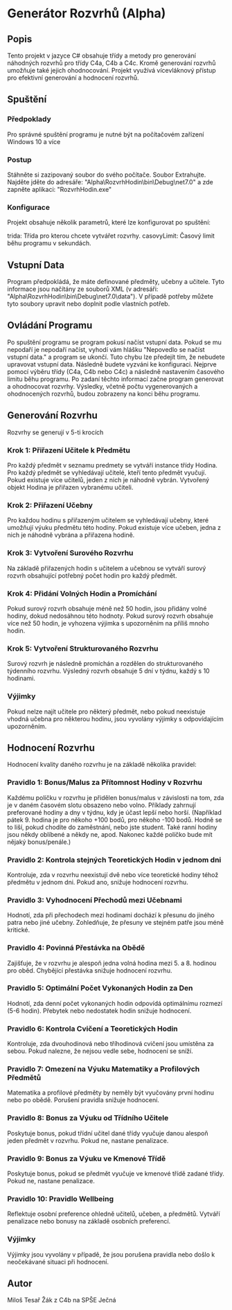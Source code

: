 # Generátor Rozvrhů (Alpha)
## Popis
Tento projekt v jazyce C# obsahuje třídy a metody pro generování náhodných rozvrhů pro třídy C4a, C4b a C4c. Kromě generování rozvrhů umožňuje také jejich ohodnocování. Projekt využívá vícevláknový přístup pro efektivní generování a hodnocení rozvrhů.

## Spuštění
### Předpoklady
Pro správné spuštění programu je nutné být na počítačovém zařízení Windows 10 a více

### Postup
Stáhněte si zazipovaný soubor do svého počítače.
Soubor Extrahujte.
Najděte jděte do adresáře: "Alpha\RozvrhHodin\bin\Debug\net7.0" a zde zapněte aplikaci: "RozvrhHodin.exe"

### Konfigurace
Projekt obsahuje několik parametrů, které lze konfigurovat po spuštění:

trida: Třída pro kterou chcete vytvářet rozvrhy.
casovyLimit: Časový limit běhu programu v sekundách.

## Vstupní Data
Program předpokládá, že máte definované předměty, učebny a učitele. Tyto informace jsou načítány ze souborů XML (v adresáři: "Alpha\RozvrhHodin\bin\Debug\net7.0\data"). V případě potřeby můžete tyto soubory upravit nebo doplnit podle vlastních potřeb.

## Ovládání Programu
Po spuštění programu se program pokusí načíst vstupní data. Pokud se mu nepodaří je nepodaří načíst, vyhodí vám hlášku "Nepovedlo se načíst vstupní data." a program se ukončí. Tuto chybu lze předejít tím, že nebudete upravovat vstupní data.
Následně budete vyzváni ke konfiguraci. Nejprve pomocí výběru třídy (C4a, C4b nebo C4c) a následně nastavením časového limitu běhu programu. Po zadaní těchto informací začne program generovat a ohodnocovat rozvrhy. Výsledky, včetně počtu vygenerovaných a ohodnocených rozvrhů, budou zobrazeny na konci běhu programu.

## Generování Rozvrhu
Rozvrhy se generují v 5-ti krocích

### Krok 1: Přiřazení Učitele k Předmětu
Pro každý předmět v seznamu predmety se vytváří instance třídy Hodina.
Pro každý předmět se vyhledávají učitelé, kteří tento předmět vyučují. Pokud existuje více učitelů, jeden z nich je náhodně vybrán.
Vytvořený objekt Hodina je přiřazen vybranému učiteli.
### Krok 2: Přiřazení Učebny
Pro každou hodinu s přiřazeným učitelem se vyhledávají učebny, které umožňují výuku předmětu této hodiny.
Pokud existuje více učeben, jedna z nich je náhodně vybrána a přiřazena hodině.
### Krok 3: Vytvoření Surového Rozvrhu
Na základě přiřazených hodin s učitelem a učebnou se vytváří surový rozvrh obsahující potřebný počet hodin pro každý předmět.
### Krok 4: Přidání Volných Hodin a Promíchání
Pokud surový rozvrh obsahuje méně než 50 hodin, jsou přidány volné hodiny, dokud nedosáhnou této hodnoty.
Pokud surový rozvrh obsahuje více než 50 hodin, je vyhozena výjimka s upozorněním na příliš mnoho hodin.
### Krok 5: Vytvoření Strukturovaného Rozvrhu
Surový rozvrh je následně promíchán a rozdělen do strukturovaného týdenního rozvrhu.
Výsledný rozvrh obsahuje 5 dní v týdnu, každý s 10 hodinami.
### Výjimky
Pokud nelze najít učitele pro některý předmět, nebo pokud neexistuje vhodná učebna pro některou hodinu, jsou vyvolány výjimky s odpovídajícím upozorněním.

## Hodnocení Rozvrhu
Hodnocení kvality daného rozvrhu je na základě několika pravidel:

### Pravidlo 1: Bonus/Malus za Přítomnost Hodiny v Rozvrhu
Každému políčku v rozvrhu je přidělen bonus/malus v závislosti na tom, zda je v daném časovém slotu obsazeno nebo volno.
Příklady zahrnují preferované hodiny a dny v týdnu, kdy je účast lepší nebo horší.
(Například pátek 9. hodina je pro někoho +100 bodů, pro někoho -100 bodů. Hodně se to liší, pokud chodíte do zaměstnání, nebo jste student. Také ranní hodiny jsou někdy oblíbené a někdy ne, apod. Nakonec každé políčko bude mít nějaký bonus/penále.)
### Pravidlo 2: Kontrola stejných Teoretických Hodin v jednom dni
Kontroluje, zda v rozvrhu neexistují dvě nebo více teoretické hodiny téhož předmětu v jednom dni.
Pokud ano, snižuje hodnocení rozvrhu.
### Pravidlo 3: Vyhodnocení Přechodů mezi Učebnami
Hodnotí, zda při přechodech mezi hodinami dochází k přesunu do jiného patra nebo jiné učebny.
Zohledňuje, že přesuny ve stejném patře jsou méně kritické.
### Pravidlo 4: Povinná Přestávka na Obědě
Zajišťuje, že v rozvrhu je alespoň jedna volná hodina mezi 5. a 8. hodinou pro oběd.
Chybějící přestávka snižuje hodnocení rozvrhu.
### Pravidlo 5: Optimální Počet Vykonaných Hodin za Den
Hodnotí, zda denní počet vykonaných hodin odpovídá optimálnímu rozmezí (5-6 hodin).
Přebytek nebo nedostatek hodin snižuje hodnocení.
### Pravidlo 6: Kontrola Cvičení a Teoretických Hodin
Kontroluje, zda dvouhodinová nebo tříhodinová cvičení jsou umístěna za sebou.
Pokud nalezne, že nejsou vedle sebe, hodnocení se sníží.
### Pravidlo 7: Omezení na Výuku Matematiky a Profilových Předmětů
Matematika a profilové předměty by neměly být vyučovány první hodinu nebo po obědě.
Porušení pravidla snižuje hodnocení.
### Pravidlo 8: Bonus za Výuku od Třídního Učitele
Poskytuje bonus, pokud třídní učitel dané třídy vyučuje danou alespoň jeden předmět v rozvrhu.
Pokud ne, nastane penalizace.
### Pravidlo 9: Bonus za Výuku ve Kmenové Třídě
Poskytuje bonus, pokud se předmět vyučuje ve kmenové třídě zadané třídy.
Pokud ne, nastane penalizace.
### Pravidlo 10: Pravidlo Wellbeing
Reflektuje osobní preference ohledně učitelů, učeben, a předmětů.
Vytváří penalizace nebo bonusy na základě osobních preferencí.
### Výjimky
Výjimky jsou vyvolány v případě, že jsou porušena pravidla nebo došlo k neočekávané situaci při hodnocení.

## Autor
Miloš Tesař
Žák z C4b na SPŠE Ječná